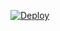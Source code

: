 [![Deploy](https://www.herokucdn.com/deploy/button.png)](https://dashboard.heroku.com/new?template=https://github.com/WHHGR/hrk-hx)
